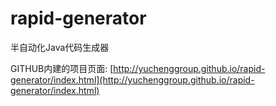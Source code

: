 # rapid-generator
半自动化Java代码生成器

GITHUB内建的项目页面: [http://yuchenggroup.github.io/rapid-generator/index.html](http://yuchenggroup.github.io/rapid-generator/index.html)
